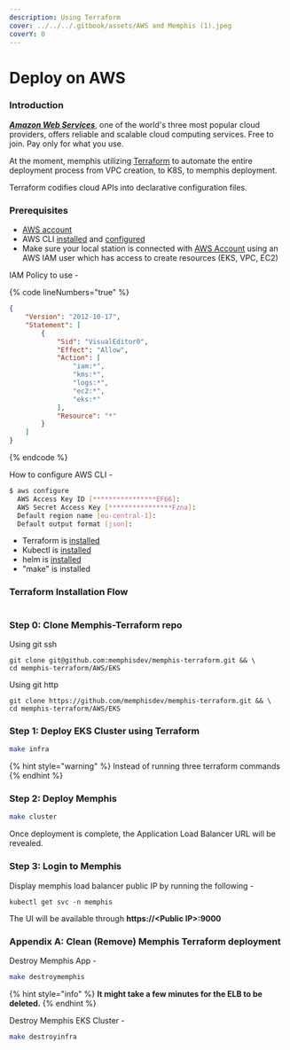 ```yaml
---
description: Using Terraform
cover: ../../../.gitbook/assets/AWS and Memphis (1).jpeg
coverY: 0
---
```


# Deploy on AWS

### Introduction

[_**Amazon Web Services**_](https://aws.amazon.com/), one of the world's three most popular cloud providers, offers reliable and scalable cloud computing services. Free to join. Pay only for what you use.

At the moment, memphis utilizing [Terraform](https://www.terraform.io/) to automate the entire deployment process from VPC creation, to K8S, to memphis deployment.

Terraform codifies cloud APIs into declarative configuration files.

### Prerequisites

* [AWS account](https://aws.amazon.com/free/)
* AWS CLI [installed](https://docs.aws.amazon.com/cli/latest/userguide/getting-started-install.html) and [configured](https://docs.aws.amazon.com/cli/latest/userguide/cli-chap-configure.html)
* Make sure your local station is connected with [AWS Account](https://portal.aws.amazon.com/billing/signup?nc2=h\_ct\&src=default\&redirect\_url=https%3A%2F%2Faws.amazon.com%2Fregistration-confirmation#/start) using an AWS IAM user which has access to create resources (EKS, VPC, EC2)

IAM Policy to use -

{% code lineNumbers="true" %}
```json
{
    "Version": "2012-10-17",
    "Statement": [
        {
            "Sid": "VisualEditor0",
            "Effect": "Allow",
            "Action": [
                "iam:*",
                "kms:*",
                "logs:*",
                "ec2:*",
                "eks:*"
            ],
            "Resource": "*"
        }
    ]
}
```
{% endcode %}

How to configure AWS CLI -

```bash
$ aws configure
  AWS Access Key ID [****************EF66]: 
  AWS Secret Access Key [****************Fzna]: 
  Default region name [eu-central-1]:
  Default output format [json]:
```

* Terraform is [installed](https://www.terraform.io/downloads)
* Kubectl is [installed](https://kubernetes.io/docs/tasks/tools/install-kubectl/)
* helm is [installed](https://helm.sh/docs/intro/install/)
* "make" is installed

### Terraform Installation Flow

<figure><img src="../../../.gitbook/assets/aws memphis terraform (1).png" alt=""><figcaption></figcaption></figure>

### Step 0: Clone Memphis-Terraform repo

Using git ssh

```
git clone git@github.com:memphisdev/memphis-terraform.git && \
cd memphis-terraform/AWS/EKS
```

Using git http

```
git clone https://github.com/memphisdev/memphis-terraform.git && \
cd memphis-terraform/AWS/EKS
```

### Step 1: Deploy EKS Cluster using Terraform

```bash
make infra
```

{% hint style="warning" %}
Instead of running three terraform commands
{% endhint %}

### Step 2: Deploy Memphis

```bash
make cluster
```

Once deployment is complete, the Application Load Balancer URL will be revealed.

### Step 3: Login to Memphis

Display memphis load balancer public IP by running the following -

```
kubectl get svc -n memphis
```

The UI will be available through **https://\<Public IP>:9000**

### Appendix A: Clean (Remove) Memphis Terraform deployment

Destroy Memphis App -&#x20;

```bash
make destroymemphis
```

{% hint style="info" %}
**It might take a few minutes for the ELB to be deleted.**
{% endhint %}

Destroy Memphis EKS Cluster -&#x20;

```bash
make destroyinfra
```
